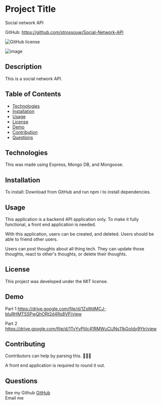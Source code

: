 # Project Title
Social network API

GitHub:
https://github.com/strossouw/Social-Network-API

 ![GitHub license](https://img.shields.io/badge/license-MIT-blue.svg)
 
 ![image](https://user-images.githubusercontent.com/105831699/198154017-aed845fa-8da6-457f-b2ee-4863bf7cd6b4.png)


##  Description

This is a social network API.

##  Table of Contents
* [Technologies](#technologies)
* [Installation](#installation)
* [Usage](#usage)
* [License](#license)
* [Demo](#demo)
* [Contribution](#contributing)
* [Questions](#questions)
  
## Technologies
This was made using Express, Mongo DB, and Mongoose.

## Installation
To install: Download from GitHub and run npm i to install dependencies.

## Usage
This application is a backend API application only. To make it fully functional, a front end application is needed.  

With this application, users can be created, and deleted.
Users should be able to friend other users.

Users can post thoughts about all thing tech.
They can update those thoughts, react to other's thoughts, or delete their thoughts.

## License
This project was developed under the MIT license.

## Demo
Part 1
https://drive.google.com/file/d/1ZsWdMCJ-bluRHMTSSPwQhORt2d4Rs8VP/view

Part 2
https://drive.google.com/file/d/1TvYyPIiIc41RMWuClJNs11kGoIdy9Ytr/view

## Contributing
Contributors can help by parsing this. 🙈🙈🙈

A front end application is required to round it out.


## Questions  
See my Github [GitHub](https://www.github.com/username)  
Email me  <emailaddress >

